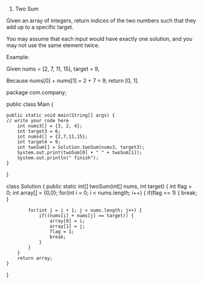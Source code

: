  1. Two Sum 

Given an array of integers, return indices of the two numbers such that they add up to a specific target.

You may assume that each input would have exactly one solution, and you may not use the same element twice.

Example:

Given nums = [2, 7, 11, 15], target = 9,

Because nums[0] + nums[1] = 2 + 7 = 9,
return [0, 1].

package com.company;

public class Main {

    public static void main(String[] args) {
    // write your code here
        int nums3[] = {3, 2, 4};
        int target3 = 6;
        int nums4[] = {2,7,11,15};
        int target4 = 9;
        int twoSum[] = Solution.twoSum(nums3, target3);
        System.out.print(twoSum[0] + " " + twoSum[1]);
        System.out.println(" finish");
    }
}

class Solution {
    public static int[] twoSum(int[] nums, int target) {
        int flag = 0;
        int array[] = {0,0};
        for(int i = 0; i < nums.length; i++) {
            if(flag == 1) {
                break;
            }

            for(int j = i + 1; j < nums.length; j++) {
                if((nums[i] + nums[j] == target)) {
                    array[0] = i;
                    array[1] = j;
                    flag = 1;
                    break;
                }
            }
        }
        return array;
    }
}
